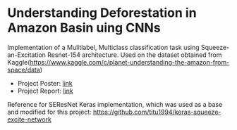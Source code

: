 # Understanding Deforestation in Amazon Basin uing CNNs
Implementation of a Mulitlabel, Multiclass classification task using Squeeze-an-Excitation Resnet-154 architecture. Used on the dataset obtained from Kaggle(https://www.kaggle.com/c/planet-understanding-the-amazon-from-space/data)

* Project Poster: [link](https://github.com/aayushARM/planet-cv/blob/master/Poster.pdf)
* Project Report: [link](https://github.com/aayushARM/planet-cv/blob/master/CVReport_Aayush.pdf)

Reference for SEResNet Keras implementation, which was used as a base and modified for this project: https://github.com/titu1994/keras-squeeze-excite-network
